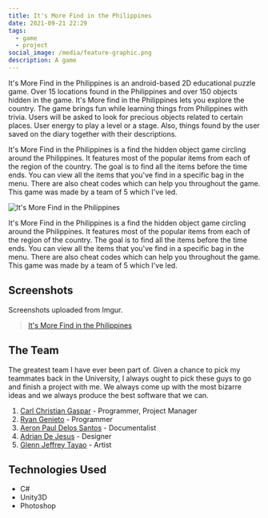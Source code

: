 ```yaml
---
title: It's More Find in the Philippines
date: 2021-09-21 22:29
tags:
  - game
  - project
social_image: /media/feature-graphic.png
description: A game
---
```

It's More Find in the Philippines is an android-based 2D educational puzzle game. Over 15 locations found in the Philippines and over 150 objects hidden in the game. It's More find in the Philippines lets you explore the country. The game brings fun while learning things from Philippines with trivia. Users will be asked to look for precious objects related to certain places. User energy to play a level or a stage. Also, things found by the user saved on the diary together with their descriptions.

It's More Find in the Philippines is a find the hidden object game circling around the Philippines. It features most of the popular items from each of the region of the country. The goal is to find all the items before the time ends. You can view all the items that you've find in a specific bag in the menu. There are also cheat codes which can help you throughout the game. This game was made by a team of 5 which I've led.

![It's More Find in the Philippines](/media/feature-graphic.png "It's More Find in the Philippines Feature Graphic")

It's More Find in the Philippines is a find the hidden object game circling around the Philippines. It features most of the popular items from each of the region of the country. The goal is to find all the items before the time ends. You can view all the items that you've find in a specific bag in the menu. There are also cheat codes which can help you throughout the game. This game was made by a team of 5 which I've led.

## Screenshots

Screenshots uploaded from Imgur.

<blockquote class="imgur-embed-pub" lang="en" data-id="a/2cHNX0i"  ><a href="//imgur.com/a/2cHNX0i">It&#39;s More Find in the Philippines</a></blockquote><script async src="//s.imgur.com/min/embed.js" charset="utf-8"></script>

## The Team

The greatest team I have ever been part of. Given a chance to pick my teammates back in the University, I always ought to pick these guys to go and finish a project with me. We always come up with the most bizarre ideas and we always produce the best software that we can.

1. [Carl Christian Gaspar](https://www.linkedin.com/in/carlignn/) - Programmer, Project Manager
2. [Ryan Genieto](https://www.linkedin.com/in/ryan-genieto-16b83a160/) - Programmer
3. [Aeron Paul Delos Santos](https://www.linkedin.com/in/apsds/) -  Documentalist
4. [Adrian De Jesus](https://www.linkedin.com/in/adriandejesus93/) -  Designer
5. [Glenn Jeffrey Tayao](https://www.linkedin.com/in/glenn-jeffrey-tayao-24a1121a0/) - Artist

## Technologies Used

* C#
* Unity3D
* Photoshop